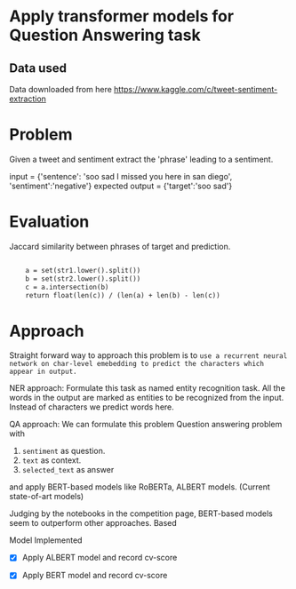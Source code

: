 # Apply transformer models for Question Answering task

## Data used
Data downloaded from here https://www.kaggle.com/c/tweet-sentiment-extraction

# Problem

Given a tweet and sentiment extract the 'phrase' leading to a sentiment.

input = {'sentence': 'soo sad I missed you here in san diego', 'sentiment':'negative'}
expected output = {'target':'soo sad'}

# Evaluation

Jaccard similarity between phrases of target and prediction.

```def jaccard(str1, str2): 

    a = set(str1.lower().split()) 
    b = set(str2.lower().split())
    c = a.intersection(b)
    return float(len(c)) / (len(a) + len(b) - len(c))
 ```
    

# Approach

Straight forward way to approach this problem is to `use a recurrent neural network on char-level emebedding to predict the characters which appear in output.`

NER approach:
Formulate this task as named entity recognition task. All the words in the output are marked as entities to be recognized from the input. Instead of characters we predict words here.

QA approach: We can formulate this problem Question answering problem with 

1. `sentiment`     as question.
1. `text`          as context.
1. `selected_text` as answer

and apply BERT-based models like RoBERTa, ALBERT models. (Current state-of-art models)


Judging by the notebooks in the competition page, BERT-based models seem to outperform other approaches. Based 

Model Implemented
- [x] Apply ALBERT model and record cv-score
- [x] Apply BERT model and record cv-score

